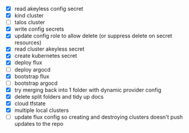 - [x] read akeyless config secret
- [x] kind cluster
- [ ] talos cluster
- [x] write config secrets
- [x] update config role to allow delete (or suppress delete on secret resources)
- [x] read cluster akeyless secret
- [x] create kubernetes secret
- [x] deploy flux
- [ ] deploy argocd
- [x] bootstrap flux
- [ ] bootstrap argocd
- [x] try merging back into 1 folder with dynamic provider config
- [x] delete split folders and tidy up docs
- [x] cloud tfstate
- [x] multiple local clusters
- [ ] update flux config so creating and destroying clusters doesn't push updates to the repo